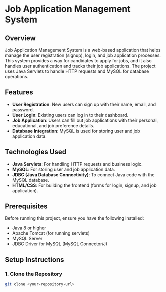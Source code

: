 # Job Application Management System

## Overview

Job Application Management System is a web-based application that helps manage the user registration (signup), login, and job application processes. This system provides a way for candidates to apply for jobs, and it also handles user authentication and tracks their job applications. The project uses Java Servlets to handle HTTP requests and MySQL for database operations.

## Features

- **User Registration**: New users can sign up with their name, email, and password.
- **User Login**: Existing users can log in to their dashboard.
- **Job Application**: Users can fill out job applications with their personal, educational, and job preference details.
- **Database Integration**: MySQL is used for storing user and job application data.

## Technologies Used

- **Java Servlets**: For handling HTTP requests and business logic.
- **MySQL**: For storing user and job application data.
- **JDBC (Java Database Connectivity)**: To connect Java code with the MySQL database.
- **HTML/CSS**: For building the frontend (forms for login, signup, and job application).

## Prerequisites

Before running this project, ensure you have the following installed:

- Java 8 or higher
- Apache Tomcat (for running servlets)
- MySQL Server
- JDBC Driver for MySQL (MySQL Connector/J)

## Setup Instructions

### 1. Clone the Repository

```bash
git clone <your-repository-url>
